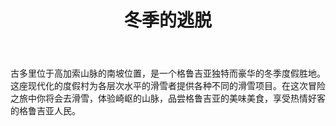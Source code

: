 ﻿---
language: zh
url: georgia-tours/adventure-tours/winter-escape
template: tour
heading: 冬季的逃脱
name: 冬季的逃脱
title: 冬季的逃脱
tour_id: 29
short_descr: 古多里位于高加索山脉的南坡位置，是一个格鲁吉亚独特而豪华的冬季度假胜地。
price_from: 0
duration: 10天/ 9晚
itinerary: ./itinerary.zh.md
inclusions: ./inclusions.zh.md
country_id: 1
is_featured: true
main_category_id: 1
sub_category_id: 8
imggrp_id: 39
---

古多里位于高加索山脉的南坡位置，是一个格鲁吉亚独特而豪华的冬季度假胜地。这座现代化的度假村为各层次水平的滑雪者提供各种不同的滑雪项目。在这次冒险之旅中你将会去滑雪，体验崎岖的山脉，品尝格鲁吉亚的美味美食，享受热情好客的格鲁吉亚人民。
